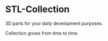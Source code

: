 # STL-Collection
 3D parts for your daily development purposes.

 Collection grows from time to time.
